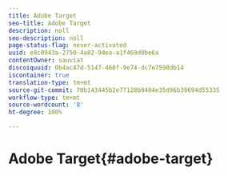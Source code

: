 ```yaml
---
title: Adobe Target
seo-title: Adobe Target
description: noll
seo-description: noll
page-status-flag: never-activated
uuid: e8c0943a-2750-4a82-94ea-a1f469d0be6a
contentOwner: sauviat
discoiquuid: 0b4ac47d-5147-460f-9e74-dc7e7598db14
iscontainer: true
translation-type: tm+mt
source-git-commit: 70b143445b2e77128b9404e35d96b39694d55335
workflow-type: tm+mt
source-wordcount: '8'
ht-degree: 100%

---
```



# Adobe Target{#adobe-target}

